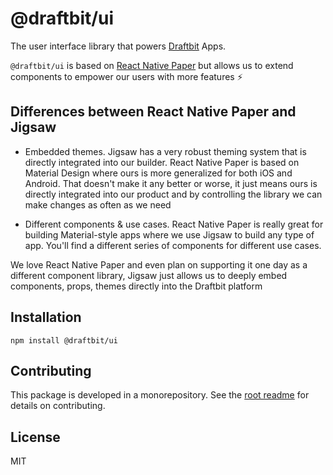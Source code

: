 # @draftbit/ui

The user interface library that powers [Draftbit](https://draftbit.com) Apps.

`@draftbit/ui` is based on [React Native Paper](https://github.com/callstack/react-native-paper) but allows us to extend
components to empower our users with more features ⚡️

## Differences between React Native Paper and Jigsaw

- Embedded themes. Jigsaw has a very robust theming system that is directly
  integrated into our builder. React Native Paper is based on Material Design
  where ours is more generalized for both iOS and Android. That doesn't make it
  any better or worse, it just means ours is directly integrated into our
  product and by controlling the library we can make changes as often as we need

- Different components & use cases. React Native Paper is really great for
  building Material-style apps where we use Jigsaw to build any type of app.
  You'll find a different series of components for different use cases.

We love React Native Paper and even plan on supporting it one day as a different
component library, Jigsaw just allows us to deeply embed components, props,
themes directly into the Draftbit platform

## Installation

```console
npm install @draftbit/ui
```

## Contributing

This package is developed in a monorepository. See the
[root readme](https://github.com/draftbit/react-native-jigsaw) for details on
contributing.

## License

MIT
